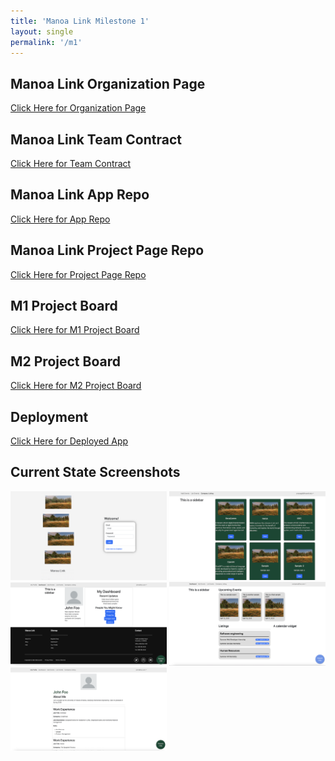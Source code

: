 ```yaml
---
title: 'Manoa Link Milestone 1'
layout: single
permalink: '/m1'
---
```


## Manoa Link Organization Page

[Click Here for Organization Page](https://github.com/uhmanoalink)

## Manoa Link Team Contract

[Click Here for Team Contract](https://docs.google.com/document/d/1GsQ6JnasoWsAGGNK4p9bS3Ng7o0uGBjVjpBgnCFym_E/edit)

## Manoa Link App Repo

[Click Here for App Repo](https://github.com/uhmanoalink/manoa-link)

## Manoa Link Project Page Repo

[Click Here for Project Page Repo](https://github.com/uhmanoalink/uhmanoalink.github.io)

## M1 Project Board

[Click Here for M1 Project Board](https://github.com/orgs/uhmanoalink/projects/1/views/1)

## M2 Project Board

[Click Here for M2 Project Board](https://github.com/orgs/uhmanoalink/projects/2/views/1)

## Deployment

[Click Here for Deployed App](http://64.226.116.90/)

## Current State Screenshots

<img width="250px" class="rounded float-start pe-4" src="/assets/images/landing.png" >
<img width="250px" class="rounded float-start pe-4" src="/assets/images/company.png" >
<img width="250px" class="rounded float-start pe-4" src="/assets/images/user-dashboard.png" >
<img width="250px" class="rounded float-start pe-4" src="/assets/images/company-dashboard.png" >
<img width="250px" class="rounded float-start pe-4" src="/assets/images/my-profile.png" >

